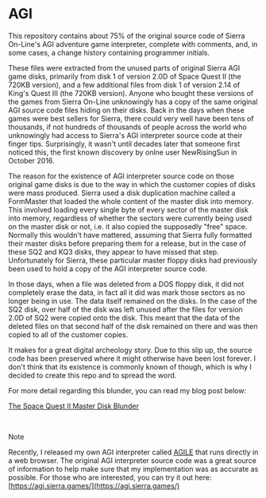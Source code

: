 # AGI
This repository contains about 75% of the original source code of Sierra On-Line's AGI adventure game interpreter, complete with comments, and, in some cases, a change history containing programmer initials.

These files were extracted from the unused parts of original Sierra AGI game disks, primarily from disk 1 of version 2.0D of Space Quest II (the 720KB version), and a few additional files from disk 1 of version 2.14 of King's Quest III (the 720KB version). Anyone who bought these versions of the games from Sierra On-Line unknowingly has a copy of the same original AGI source code files hiding on their disks. Back in the days when these games were best sellers for Sierra, there could very well have been tens of thousands, if not hundreds of thousands of people across the world who unknowingly had access to Sierra's AGI interpreter source code at their finger tips. Surprisingly, it wasn't until decades later that someone first noticed this, the first known discovery by onlne user NewRisingSun in October 2016.

The reason for the existence of AGI interpreter source code on those original game disks is due to the way in which the customer copies of disks were mass produced. Sierra used a disk duplication machine called a FormMaster that loaded the whole content of the master disk into memory. This involved loading every single byte of every sector of the master disk into memory, regardless of whether the sectors were currently being used on the master disk or not, i.e. it also copied the supposedly "free" space. Normally this wouldn't have mattered, assuming that Sierra fully formatted their master disks before preparing them for a release, but in the case of these SQ2 and KQ3 disks, they appear to have missed that step. Unfortunately for Sierra, these particular master floppy disks had previously been used to hold a copy of the AGI interpreter source code.

In those days, when a file was deleted from a DOS floppy disk, it did not completely erase the data, in fact all it did was mark those sectors as no longer being in use. The data itself remained on the disks. In the case of the SQ2 disk, over half of the disk was left unused after the files for version 2.0D of SQ2 were copied onto the disk. This meant that the data of the deleted files on that second half of the disk remained on there and was then copied to all of the customer copies.

It makes for a great digital archeology story. Due to this slip up, the source code has been preserved where it might otherwise have been lost forever. I don't think that its existence is commonly known of though, which is why I decided to create this repo and to spread the word.

For more detail regarding this blunder, you can read my blog post below: 

[The Space Quest II Master Disk Blunder](https://lanceewing.github.io/blog/sierra/agi/sq2/2024/05/22/do-you-own-this-space-quest-2-disk.html)

<br>

> [!NOTE]
> Recently, I released my own AGI interpreter called [AGILE](https://github.com/lanceewing/agile-gdx) that runs directly in a web browser. The original AGI interpreter source code was a great source of information to help make sure that my implementation was as accurate as possible. For those who are interested, you can try it out here: [https://agi.sierra.games/](https://agi.sierra.games/)
